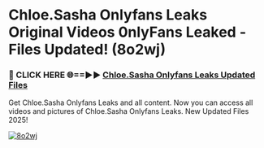 # Chloe.Sasha Onlyfans Leaks Original Videos 0nlyFans Leaked - Files Updated! (8o2wj)

<h3>🔴 CLICK HERE 🌐==►► <a href="https://tinyurl.com/3hn5wdd3" rel="nofollow">Chloe.Sasha Onlyfans Leaks Updated Files</a></h3>

Get Chloe.Sasha Onlyfans Leaks and all content. Now you can access all videos and pictures of Chloe.Sasha Onlyfans Leaks. New Updated Files 2025!

[![8o2wj](https://i.imgur.com/4HnBqBT.gif)](https://tinyurl.com/3hn5wdd3)
